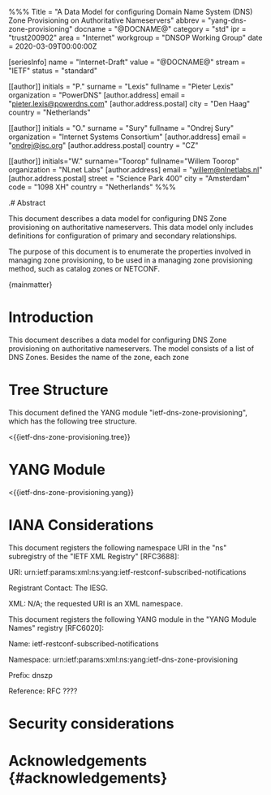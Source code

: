 %%%
Title = "A Data Model for configuring Domain Name System (DNS) Zone Provisioning on Authoritative Nameservers"
abbrev = "yang-dns-zone-provisioning"
docname = "@DOCNAME@"
category = "std"
ipr = "trust200902"
area = "Internet"
workgroup = "DNSOP Working Group"
date = 2020-03-09T00:00:00Z

[seriesInfo]
name = "Internet-Draft"
value = "@DOCNAME@"
stream = "IETF"
status = "standard"

[[author]]
initials = "P."
surname = "Lexis"
fullname = "Pieter Lexis"
organization = "PowerDNS"
[author.address]
 email = "pieter.lexis@powerdns.com"
[author.address.postal]
 city = "Den Haag" 
 country = "Netherlands"

[[author]]
initials = "O."
surname = "Sury"
fullname = "Ondrej Sury"
organization = "Internet Systems Consortium"
[author.address]
 email = "ondrej@isc.org"
[author.address.postal]
 country = "CZ"

[[author]]
initials="W."
surname="Toorop"
fullname="Willem Toorop"
organization = "NLnet Labs"
[author.address]
 email = "willem@nlnetlabs.nl"
[author.address.postal]
 street = "Science Park 400"
 city = "Amsterdam"
 code = "1098 XH"
 country = "Netherlands"
%%%

.# Abstract

This document describes a data model for configuring DNS Zone provisioning
on authoritative nameservers. This data model only includes definitions for
configuration of primary and secondary relationships.

The purpose of this document is to enumerate the properties involved in
managing zone provisioning, to be used in a managing zone provisioning
method, such as catalog zones or NETCONF.

{mainmatter}

# Introduction

This document describes a data model for configuring DNS Zone provisioning
on authoritative nameservers. The model consists of a list of DNS Zones.
Besides the name of the zone, each zone 

# Tree Structure

This document defined the YANG module "ietf-dns-zone-provisioning", which
has the following tree structure.

<{{ietf-dns-zone-provisioning.tree}}

# YANG Module

<{{ietf-dns-zone-provisioning.yang}}

# IANA Considerations

This document registers the following namespace URI in the "ns"
subregistry of the "IETF XML Registry" [RFC3688]:

URI:
   urn:ietf:params:xml:ns:yang:ietf-restconf-subscribed-notifications

Registrant Contact:  The IESG.

XML:  N/A; the requested URI is an XML namespace.

This document registers the following YANG module in the "YANG Module
Names" registry [RFC6020]:

Name:  ietf-restconf-subscribed-notifications

Namespace:
  urn:ietf:params:xml:ns:yang:ietf-dns-zone-provisioning

Prefix:  dnszp

Reference:  RFC ????

# Security considerations

# Acknowledgements {#acknowledgements}


